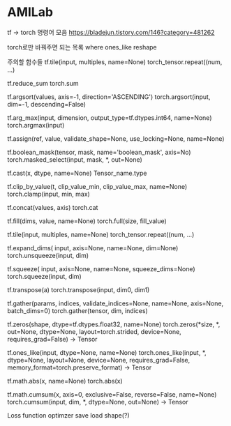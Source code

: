 # AMILab

tf -> torch 명령어 모음
https://bladejun.tistory.com/146?category=481262

torch로만 바꿔주면 되는 목록
where
ones_like
reshape


주의할 함수들
tf.tile(input, multiples, name=None)
torch_tensor.repeat((num, ...)

tf.reduce_sum
torch.sum

tf.argsort(values, axis=-1, direction='ASCENDING')
torch.argsort(input, dim=-1, descending=False) 

tf.arg_max(input, dimension, output_type=tf.dtypes.int64, name=None)
torch.argmax(input)

tf.assign(ref, value, validate_shape=None, use_locking=None, name=None)

tf.boolean_mask(tensor, mask, name='boolean_mask', axis=No)
torch.masked_select(input, mask, *, out=None)

tf.cast(x, dtype, name=None)
Tensor_name.type

tf.clip_by_value(t, clip_value_min, clip_value_max, name=None)
torch.clamp(input, min, max)

tf.concat(values, axis)
torch.cat

tf.fill(dims, value, name=None)
torch.full(size, fill_value)

tf.tile(input, multiples, name=None)
torch_tensor.repeat((num, ...)

tf.expand_dims( input, axis=None, name=None, dim=None)
torch.unsqueeze(input, dim)

tf.squeeze( input, axis=None, name=None, squeeze_dims=None)
torch.squeeze(input, dim)

tf.transpose(a)
torch.transpose(input, dim0, dim1)

tf.gather(params, indices, validate_indices=None, name=None, axis=None, batch_dims=0)
torch.gather(tensor, dim, indices)

tf.zeros(shape, dtype=tf.dtypes.float32, name=None)
torch.zeros(*size, *, out=None, dtype=None, layout=torch.strided, device=None, requires_grad=False) → Tensor

tf.ones_like(input, dtype=None, name=None)
torch.ones_like(input, *, dtype=None, layout=None, device=None, requires_grad=False, memory_format=torch.preserve_format) → Tensor

tf.math.abs(x, name=None)
torch.abs(x)

tf.math.cumsum(x, axis=0, exclusive=False, reverse=False, name=None)
torch.cumsum(input, dim, *, dtype=None, out=None) → Tensor


Loss function
optimzer
save
load
shape(?)
